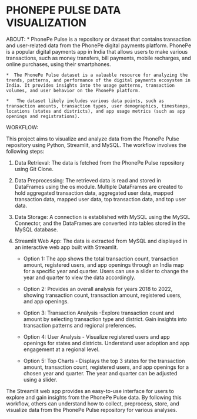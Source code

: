 PHONEPE PULSE  DATA VISUALIZATION
=================================
ABOUT:
    *   PhonePe Pulse is a repository or dataset that contains transaction and user-related data from the PhonePe digital payments platform. PhonePe is a popular digital payments app in India that allows users to make various transactions, such as money transfers, bill payments, mobile recharges, and online purchases, using their smartphones.

    *  The PhonePe Pulse dataset is a valuable resource for analyzing the trends, patterns, and performance of the digital payments ecosystem in India. It provides insights into the usage patterns, transaction volumes, and user behavior on the PhonePe platform.

    *   The dataset likely includes various data points, such as transaction amounts, transaction types, user demographics, timestamps, locations (states and districts), and app usage metrics (such as app openings and registrations).

WORKFLOW:

This project aims to visualize and analyze data from the PhonePe Pulse repository using Python, Streamlit, and MySQL. The workflow involves the following steps:

1. Data Retrieval: The data is fetched from the PhonePe Pulse repository using Git Clone.

2. Data Preprocessing: The retrieved data is read and stored in DataFrames using the os module. Multiple DataFrames are created to hold aggregated transaction data, aggregated user data, mapped transaction data, mapped user data, top transaction data, and top user data.

3. Data Storage: A connection is established with MySQL using the MySQL Connector, and the DataFrames are converted into tables stored in the MySQL database.

4. Streamlit Web App: The data is extracted from MySQL and displayed in an interactive web app built with Streamlit.

   - Option 1: The app shows the total transaction count, transaction amount, registered users, and app openings through an India map for a specific year and quarter. Users can use a slider to change the year and quarter to view the data accordingly.

   - Option 2: Provides an overall analysis for years 2018 to 2022, showing transaction count, transaction amount, registered users, and app openings.

   - Option 3: Transaction Analysis -Explore transaction count and amount by selecting transaction type and district. Gain insights into transaction patterns and regional preferences.

   - Option 4: User Analysis - Visualize registered users and app openings for states and districts. Understand user adoption and app engagement at a regional level.

   - Option 5: Top Charts - Displays the top 3 states for the transaction amount, transaction count, registered users, and app openings for a chosen year and quarter. The year and quarter can be adjusted using a slider.

The Streamlit web app provides an easy-to-use interface for users to explore and gain insights from the PhonePe Pulse data. By following this workflow, others can understand how to collect, preprocess, store, and visualize data from the PhonePe Pulse repository for various analyses.

       

